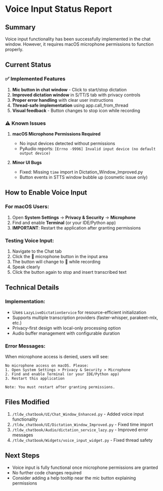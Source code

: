 # Voice Input Status Report

## Summary
Voice input functionality has been successfully implemented in the chat window. However, it requires macOS microphone permissions to function properly.

## Current Status

### ✅ Implemented Features
1. **Mic button in chat window** - Click to start/stop dictation
2. **Improved dictation window** in S/TT/S tab with privacy controls
3. **Proper error handling** with clear user instructions
4. **Thread-safe implementation** using app.call_from_thread
5. **Visual feedback** - Button changes to stop icon while recording

### ⚠️ Known Issues
1. **macOS Microphone Permissions Required**
   - No input devices detected without permissions
   - PyAudio reports: `[Errno -9996] Invalid input device (no default output device)`
   
2. **Minor UI Bugs**
   - Fixed: Missing `time` import in Dictation_Window_Improved.py
   - Button events in STTS window bubble up (cosmetic issue only)

## How to Enable Voice Input

### For macOS Users:
1. Open **System Settings** → **Privacy & Security** → **Microphone**
2. Find and enable **Terminal** (or your IDE/Python app)
3. **IMPORTANT**: Restart the application after granting permissions

### Testing Voice Input:
1. Navigate to the Chat tab
2. Click the 🎤 microphone button in the input area
3. The button will change to 🛑 while recording
4. Speak clearly
5. Click the button again to stop and insert transcribed text

## Technical Details

### Implementation:
- Uses `LazyLiveDictationService` for resource-efficient initialization
- Supports multiple transcription providers (faster-whisper, parakeet-mlx, etc.)
- Privacy-first design with local-only processing option
- Audio buffer management with configurable duration

### Error Messages:
When microphone access is denied, users will see:
```
No microphone access on macOS. Please:
1. Open System Settings > Privacy & Security > Microphone
2. Find and enable Terminal (or your IDE/Python app)
3. Restart this application

Note: You must restart after granting permissions.
```

## Files Modified
1. `/tldw_chatbook/UI/Chat_Window_Enhanced.py` - Added voice input functionality
2. `/tldw_chatbook/UI/Dictation_Window_Improved.py` - Fixed time import
3. `/tldw_chatbook/Audio/dictation_service_lazy.py` - Improved error messages
4. `/tldw_chatbook/Widgets/voice_input_widget.py` - Fixed thread safety

## Next Steps
- Voice input is fully functional once microphone permissions are granted
- No further code changes required
- Consider adding a help tooltip near the mic button explaining permissions